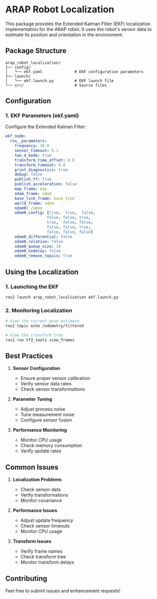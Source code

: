 # ARAP Robot Localization

This package provides the Extended Kalman Filter (EKF) localization implementation for the ARAP robot. It uses the robot's sensor data to estimate its position and orientation in the environment.

## Package Structure
```
arap_robot_localization/
├── config/
│   └── ekf.yaml              # EKF configuration parameters
├── launch/
│   └── ekf.launch.py         # EKF launch file
└── src/                      # Source files
```

## Configuration

### 1. EKF Parameters (ekf.yaml)
Configure the Extended Kalman Filter:

```yaml
ekf_node:
  ros__parameters:
    frequency: 30.0
    sensor_timeout: 0.1
    two_d_mode: true
    transform_time_offset: 0.0
    transform_timeout: 0.0
    print_diagnostics: true
    debug: false
    publish_tf: true
    publish_acceleration: false
    map_frame: map
    odom_frame: odom
    base_link_frame: base_link
    world_frame: odom
    odom0: /odom
    odom0_config: [true,  true,  false,
                  false, false, true,
                  true,  false, false,
                  false, false, true,
                  false, false, false]
    odom0_differential: false
    odom0_relative: false
    odom0_queue_size: 10
    odom0_nodelay: false
    odom0_remove_topics: true
```

## Using the Localization

### 1. Launching the EKF
```bash
ros2 launch arap_robot_localization ekf.launch.py
```

### 2. Monitoring Localization
```bash
# View the current pose estimate
ros2 topic echo /odometry/filtered

# View the transform tree
ros2 run tf2_tools view_frames
```

## Best Practices

1. **Sensor Configuration**
   - Ensure proper sensor calibration
   - Verify sensor data rates
   - Check sensor transformations

2. **Parameter Tuning**
   - Adjust process noise
   - Tune measurement noise
   - Configure sensor fusion

3. **Performance Monitoring**
   - Monitor CPU usage
   - Check memory consumption
   - Verify update rates

## Common Issues

1. **Localization Problems**
   - Check sensor data
   - Verify transformations
   - Monitor covariance

2. **Performance Issues**
   - Adjust update frequency
   - Check sensor timeouts
   - Monitor CPU usage

3. **Transform Issues**
   - Verify frame names
   - Check transform tree
   - Monitor transform delays

## Contributing
Feel free to submit issues and enhancement requests!
